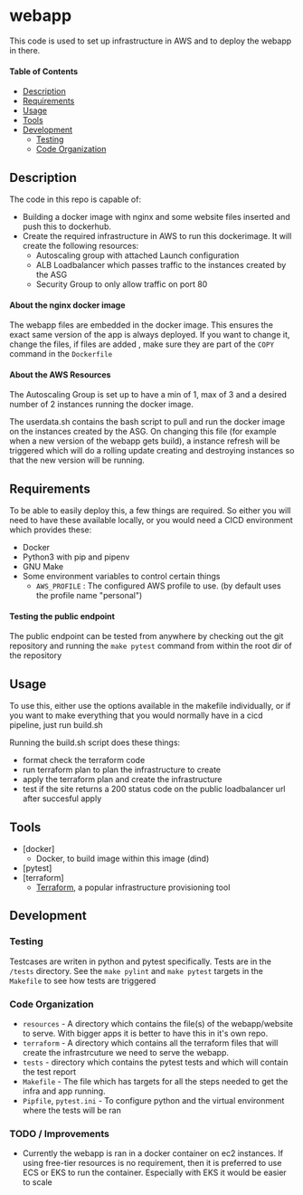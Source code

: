 # webapp

This code is used to set up infrastructure in AWS and to deploy the webapp in there.

#### Table of Contents
* [Description](#description)
* [Requirements](#requirements)
* [Usage](#usage)
* [Tools](#tools)
* [Development](#development)
  * [Testing](#testing)
  * [Code Organization](#code-organization)

## Description
The code in this repo is capable of: 
* Building a docker image with nginx and some website files inserted and push this to dockerhub. 
* Create the required infrastructure in AWS to run this dockerimage. It will create the following resources:
  * Autoscaling group with attached Launch configuration 
  * ALB Loadbalancer which passes traffic to the instances created by the ASG
  * Security Group to only allow traffic on port 80
#### About the nginx docker image
The webapp files are embedded in the docker image. This ensures the exact same version of the app is always deployed.
If you want to change it, change the files, if files are added , make sure they are part of the `COPY` command in the `Dockerfile`

#### About the AWS Resources
The Autoscaling Group is set up to have  a min of 1, max of 3 and a desired number of 2 instances running the docker image.
  
The userdata.sh contains the bash script to pull and run the docker image on the instances created by the ASG. On changing this file (for example when a new version of the webapp gets build), a instance refresh will be triggered which will do a rolling update creating and destroying  instances so that the new version will be running. 
## Requirements

To be able to easily deploy this, a few things are required. So either you will need to have these available locally,
or you would need a CICD environment which provides these:
* Docker
* Python3 with pip and pipenv
* GNU Make 
* Some environment variables to control certain things
  * `AWS_PROFILE` : The configured AWS profile to use. (by default uses the profile name "personal")

#### Testing the public endpoint

The public endpoint can be tested from anywhere by checking out the git repository and running the `make pytest` command from within the root dir of the repository

## Usage

To use this, either use the options available in the makefile individually, or if you want to make everything that you would normally have in a cicd pipeline, just run build.sh

Running the build.sh script does these things:
* format check the terraform code
* run terraform plan to plan the infrastructure to create 
* apply the terraform plan and create the infrastructure
* test if the site returns a 200 status code on the public loadbalancer url after succesful apply
## Tools
* [docker]
  * Docker, to build image within this image (dind)
* [pytest]
* [terraform]
  * [Terraform](https://www.terraform.io/docs/index.html), a popular infrastructure provisioning tool
  

## Development

### Testing

Testcases are writen in python and pytest specifically. 
Tests are in the `/tests` directory. See the `make pylint` and `make pytest` targets in the `Makefile` to see how tests are triggered

### Code Organization

* `resources` - A directory which contains the file(s) of the webapp/website to serve. With bigger apps it is better to have this in it's own repo.
* `terraform` - A directory which contains all the terraform files that will create the infrastrcuture we need to serve the webapp.
* `tests` - directory which contains the pytest tests and which will contain the test report
* `Makefile` - The file which has targets for all the steps needed to get the infra and app running.
* `Pipfile`, `pytest.ini` - To configure python and the virtual environment where the tests will be ran

### TODO / Improvements

* Currently the webapp is ran in a docker container on ec2 instances. If using free-tier resources is no requirement, then it is preferred to use ECS or EKS to run the container. Especially with EKS it would be easier to scale
